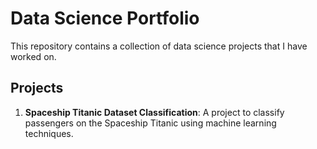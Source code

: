 # Data Science Portfolio

This repository contains a collection of data science projects that I have worked on. 

## Projects

1. **Spaceship Titanic Dataset Classification**: A project to classify passengers on the Spaceship Titanic using machine learning techniques.

